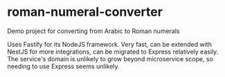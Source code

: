 # roman-numeral-converter
Demo project for converting from Arabic to Roman numerals

Uses Fastify for its NodeJS framework.  Very fast, can be extended with NestJS for more integrations, can be migrated to Express relatively easily.  The service's domain is unlikely to grow beyond microservice scope, so needing to use Express seems unlikely.